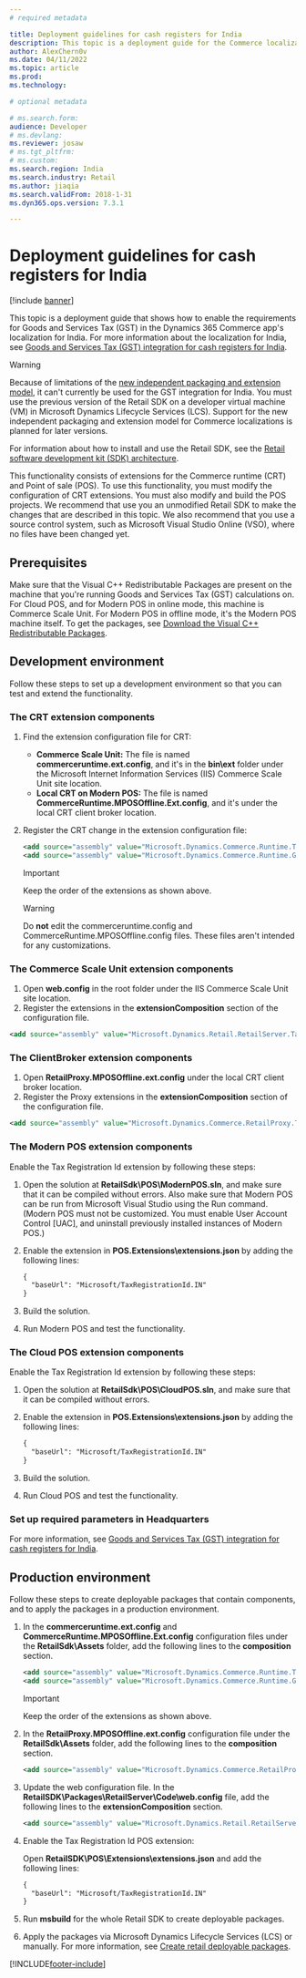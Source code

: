```yaml
---
# required metadata

title: Deployment guidelines for cash registers for India
description: This topic is a deployment guide for the Commerce localization for India.
author: AlexChern0v
ms.date: 04/11/2022
ms.topic: article
ms.prod:
ms.technology:

# optional metadata

# ms.search.form:
audience: Developer
# ms.devlang:
ms.reviewer: josaw
# ms.tgt_pltfrm:
# ms.custom:
ms.search.region: India
ms.search.industry: Retail
ms.author: jiaqia
ms.search.validFrom: 2018-1-31
ms.dyn365.ops.version: 7.3.1

---
```

# Deployment guidelines for cash registers for India

[!include [banner](../includes/banner.md)]

This topic is a deployment guide that shows how to enable the requirements for Goods and Services Tax (GST) in the Dynamics 365 Commerce app's localization for India. For more information about the localization for India, see [Goods and Services Tax (GST) integration for cash registers for India](./apac-ind-cash-registers.md).

> [!WARNING]
> Because of limitations of the [new independent packaging and extension model](../dev-itpro/build-pipeline.md), it can't currently be used for the GST integration for India. You must use the previous version of the Retail SDK on a developer virtual machine (VM) in Microsoft Dynamics Lifecycle Services (LCS). Support for the new independent packaging and extension model for Commerce localizations is planned for later versions.
> 
> For information about how to install and use the Retail SDK, see the [Retail software development kit (SDK) architecture](../dev-itpro/retail-sdk/retail-sdk-overview.md).

This functionality consists of extensions for the Commerce runtime (CRT) and Point of sale (POS). To use this functionality, you must modify the configuration of CRT extensions. You must also modify and build the POS projects. We recommend that use you an unmodified Retail SDK to make the changes that are described in this topic. We also recommend that you use a source control system, such as Microsoft Visual Studio Online (VSO), where no files have been changed yet.

## Prerequisites

Make sure that the Visual C++ Redistributable Packages are present on the machine that you're running Goods and Services Tax (GST) calculations on. For Cloud POS, and for Modern POS in online mode, this machine is Commerce Scale Unit. For Modern POS in offline mode, it's the Modern POS machine itself. To get the packages, see [Download the Visual C++ Redistributable Packages](https://www.microsoft.com/download/details.aspx?id=48145).

## Development environment

Follow these steps to set up a development environment so that you can test and extend the functionality.

### The CRT extension components

1. Find the extension configuration file for CRT:

    - **Commerce Scale Unit:** The file is named **commerceruntime.ext.config**, and it's in the **bin\\ext** folder under the Microsoft Internet Information Services (IIS) Commerce Scale Unit site location.
    - **Local CRT on Modern POS:** The file is named **CommerceRuntime.MPOSOffline.Ext.config**, and it's under the local CRT client broker location.

2. Register the CRT change in the extension configuration file:

    ``` xml
    <add source="assembly" value="Microsoft.Dynamics.Commerce.Runtime.TaxRegistrationIdIndia" />
    <add source="assembly" value="Microsoft.Dynamics.Commerce.Runtime.GenericTaxEngine" />
    ```

    > [!IMPORTANT]
    > Keep the order of the extensions as shown above.

    > [!WARNING]
    > Do **not** edit the commerceruntime.config and CommerceRuntime.MPOSOffline.config files. These files aren't intended for any customizations.

### The Commerce Scale Unit extension components

1. Open **web.config** in the root folder under the IIS Commerce Scale Unit site location.
2. Register the extensions in the **extensionComposition** section of the configuration file.

``` xml
<add source="assembly" value="Microsoft.Dynamics.Retail.RetailServer.TaxRegistrationIdIndia" />
```

### The ClientBroker extension components

1. Open **RetailProxy.MPOSOffline.ext.config** under the local CRT client broker location.
2. Register the Proxy extensions in the **extensionComposition** section of the configuration file.

``` xml
<add source="assembly" value="Microsoft.Dynamics.Commerce.RetailProxy.TaxRegistrationIdIndia" />
```
### The Modern POS extension components

Enable the Tax Registration Id extension by following these steps:

1. Open the solution at **RetailSdk\POS\ModernPOS.sln**, and make sure that it can be compiled without errors. Also make sure that Modern POS can be run from Microsoft Visual Studio using the Run command. (Modern POS must not be customized. You must enable User Account Control [UAC], and uninstall previously installed instances of Modern POS.)

2. Enable the extension in **POS.Extensions\extensions.json** by adding the following lines:

    ``` xml
    {
      "baseUrl": "Microsoft/TaxRegistrationId.IN"
    }
    ```

3. Build the solution.
4. Run Modern POS and test the functionality.

### The Cloud POS extension components

Enable the Tax Registration Id extension by following these steps:

1. Open the solution at **RetailSdk\POS\CloudPOS.sln**, and make sure that it can be compiled without errors.
2. Enable the extension in **POS.Extensions\extensions.json** by adding the following lines:

    ``` xml
    {
      "baseUrl": "Microsoft/TaxRegistrationId.IN"
    }
    ```

3. Build the solution.
4. Run Cloud POS and test the functionality.

### Set up required parameters in Headquarters

For more information, see [Goods and Services Tax (GST) integration for cash registers for India](./apac-ind-cash-registers.md).

## Production environment

Follow these steps to create deployable packages that contain components, and to apply the packages in a production environment.

1. In the **commerceruntime.ext.config** and **CommerceRuntime.MPOSOffline.Ext.config** configuration files under the **RetailSdk\\Assets** folder, add the following lines to the **composition** section.

    ``` xml
    <add source="assembly" value="Microsoft.Dynamics.Commerce.Runtime.TaxRegistrationIdIndia" />
    <add source="assembly" value="Microsoft.Dynamics.Commerce.Runtime.GenericTaxEngine" />
    ```

    > [!IMPORTANT]
    > Keep the order of the extensions as shown above.

2. In the **RetailProxy.MPOSOffline.ext.config** configuration file under the **RetailSdk\\Assets** folder, add the following lines to the **composition** section.

    ``` xml
    <add source="assembly" value="Microsoft.Dynamics.Commerce.RetailProxy.TaxRegistrationIdIndia" />
    ```
3. Update the web configuration file. In the **RetailSDK\Packages\RetailServer\Code\web.config** file, add the following lines to the **extensionComposition** section.

    ``` xml
    <add source="assembly" value="Microsoft.Dynamics.Retail.RetailServer.TaxRegistrationIdIndia" />
    ```
4. Enable the Tax Registration Id POS extension:

    Open **RetailSDK\POS\Extensions\extensions.json** and add the following lines:

    ``` xml
    {
      "baseUrl": "Microsoft/TaxRegistrationId.IN"
    }
    ```

5. Run **msbuild** for the whole Retail SDK to create deployable packages.
6. Apply the packages via Microsoft Dynamics Lifecycle Services (LCS) or manually. For more information, see [Create retail deployable packages](../dev-itpro/retail-sdk/retail-sdk-packaging.md).

[!INCLUDE[footer-include](../../includes/footer-banner.md)]
